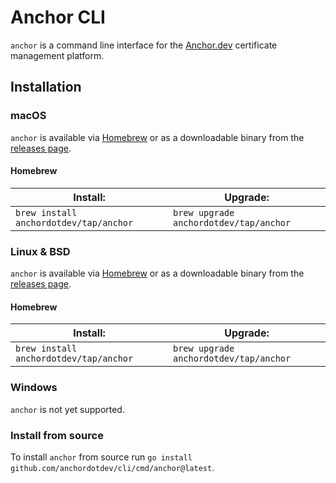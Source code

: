 # Anchor CLI

`anchor` is a command line interface for the [Anchor.dev](https://anchor.dev) certificate management platform.

## Installation

### macOS

`anchor` is available via [Homebrew][] or as a downloadable binary from the [releases page][].

#### Homebrew

| Install:                               | Upgrade:                               |
| -------------------------------------- | -------------------------------------- |
| `brew install anchordotdev/tap/anchor` | `brew upgrade anchordotdev/tap/anchor` |

### Linux & BSD

`anchor` is available via [Homebrew][] or as a downloadable binary from the [releases page][].

#### Homebrew

| Install:                               | Upgrade:                               |
| -------------------------------------- | -------------------------------------- |
| `brew install anchordotdev/tap/anchor` | `brew upgrade anchordotdev/tap/anchor` |

### Windows

`anchor` is not yet supported.

### Install from source

To install `anchor` from source run `go install github.com/anchordotdev/cli/cmd/anchor@latest`.

[Homebrew]: https://brew.sh
[releases page]: https://github.com/anchordotdev/cli/releases/latest
